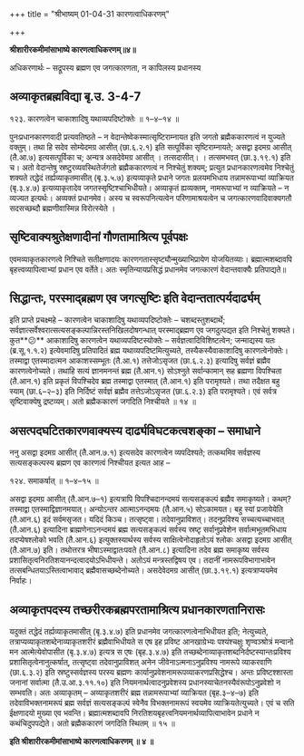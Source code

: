 +++
title = "श्रीभाष्यम् 01-04-31 कारणत्वाधिकरणम्"

+++


**श्रीशारीरकमीमांसाभाष्ये कारणत्वाधिकरणम्॥४॥**

अधिकरणार्थः – सद्रूपस्य ब्रह्मण एव जगत्कारणता, न कापिलस्य प्रधानस्य

## अव्याकृतब्रह्मविद्या बृ.उ. 3-4-7

१२३. कारणत्वेन चाकाशादिषु यथाव्यपदिष्टोक्तेः ॥ १–४–१४ ॥

पुनःप्रधानकारणवादी प्रत्यवतिष्ठते – न वेदान्तेष्वेकस्मात्सृष्टिराम्नायत इति जगतो ब्रह्मैककारणत्वं न युज्यते वक्तुम्। तथा हि सदेव सोम्येदमग्र आसीत् (छा.६.२.१) इति सत्पूर्विका सृष्टिराम्नायते; असद्वा इदमग्र आसीत् (तै.आ.७) इत्यसत्पूर्विका च; अन्यत्र असदेवेमग्र आसीत् । तत्सदासीत्। । तत्समभवत् (छा.३.१९.१) इति च। अतो वेदान्तेषु स्रष्टुरव्यवस्थितेर्जगतो ब्रह्मैककारणत्वं न निश्चेतुं शक्यम्; प्रत्युत प्रधानकारणत्वमेव निश्चेतुं शक्यते तद्धेदं तर्ह्यव्याकृतमासीत् (बृ.३.५.७) इत्यव्याकृते प्रधाने जगतः प्रलयमभिधाय तन्नामरूपाभ्यां व्याक्रियत (बृ.३.४.७) इत्यव्याकृतादेव जगतस्सृष्टिश्चाभिधीयते। अव्याकृतं ह्यव्यक्तम्, नामरूपाभ्यां न व्याक्रियते – न व्यज्यत इत्यर्थः। अव्यक्तं प्रधानमेव। अस्य च स्वरूपनित्यत्वेन परिणामाश्रयत्वेन च जगत्कारणवादिवाक्यगतौ सदसच्छब्दौ ब्रह्मणीवास्मिन्न विरोत्स्येते ।

## सृष्टिवाक्यश्रुतेक्षणादीनां गौणतामाश्रित्य पूर्वपक्षः

एवमव्याकृतकारणत्वे निश्चिते सतीक्षणादयः कारणगतास्सृष्ट्यौन्मुख्याभिप्रायेण योजयितव्याः। ब्रह्मात्मशब्दावपि बृहत्त्वव्यापित्वाभ्यां प्रधान एव वर्तेते। अतः स्मृतिन्यायप्रसिद्धं प्रधानमेव जगत्कारणं वेदान्तवाक्यैः प्रतिपाद्यते॥

## सिद्धान्तः, परस्माद्ब्रह्मण एव जगत्सृष्टिः इति वेदान्ततात्पर्यदार्ढ्यम्

इति प्राप्ते प्रचक्ष्महे – कारणत्वेन चाकाशादिषु यथाव्यपदिष्टोक्तेः – चशब्दस्तुशब्दार्थे; सर्वज्ञात्सर्वेश्वरात्सत्यसङ्कल्पान्निरस्तनिखिलदोषगन्धात् परस्माद्ब्रह्मण एव जगदुत्पद्यत इति निश्चेतुं शक्यते। कुत**😕** आकाशादिषु कारणत्वेन यथाव्यपदिष्टस्योक्तेः – सर्वज्ञत्वादिविशिष्टत्वेन; जन्माद्यस्य यतः (ब्र.सू.१.१.२) इत्येवमादिषु प्रतिपादितं ब्रह्म यथाव्यपदिष्टमित्युच्यते, तस्यैकस्यैवाकाशादिषु कारणत्वेनोक्तेः। तस्माद्वा एतस्मादात्मन आकाशस्सम्भूतः (तै.आ.१) तत्तेजोऽसृजत (छा.६.२.३) इत्यादिषु सर्वज्ञं ब्रह्मैव कारणत्वेनोच्यते। तथाहि सत्यं ज्ञानमनन्तं ब्रह्म (तै.आन.१) सोऽश्नुते सर्वान्कामान् सह ब्रह्मणा विपश्चिता (तै.आन.१) इति प्रकृतं विपश्चिदेव ब्रह्म तस्माद्वा एतस्मात् (तै.आन.१) इति परामृश्यते। तथा तदैक्षत बहु स्याम् (छा.६–२–३) इति निर्दिष्टं सर्वज्ञं ब्रह्मैव तत्तेऽजोऽसृजत (छा.६.२.३) इति परामृश्यते। एवं सर्वत्र सृष्टिवाक्येषु द्रष्टव्यम्। अतो ब्रह्मैककारणं जगदिति निश्चीयते ॥ १४ ॥

## असत्पदघटितकारणवाक्यस्य दार्ढ्यविघटकत्वशङ्का – समाधाने

ननु असद्वा इदमग्र आसीत् (तै.आन.७.१) इत्यसदेव कारणत्वेन व्यपदिश्यते; तत्कथमिव सर्वज्ञस्य सत्यसङ्कल्पस्य ब्रह्मण एव कारणत्वं निश्चीयत इत्यत आह –

१२४. समाकर्षात् ॥ १–४–१५ ॥

असद्वा इदमग्र आसीत् (तै.आन.७–१) इत्यत्रापि विपश्चिदानन्दमयं सत्यसङ्कल्पं ब्रह्मैव समाकृष्यते। कथम्? तस्माद्वा एतस्माद्विज्ञानमयात्। अन्योऽन्तर आत्माऽनन्दमयः (तै.आन.५) सोऽकामयत। बहु स्यां प्रजायेयेति (तै.आन.६) इदं सर्वमसृजत। यदिदं किञ्च। तत्सृष्ट्वा। तदेवानुप्राविशत्। तदनुप्रविश्य सच्चत्यच्चाभवत् (तै.आन.६) इत्यादिना ब्राह्मणेनाऽनन्दमयं ब्रह्म सत्यसङ्कल्पं सर्वस्य स्रष्टृ सर्वानुप्रवेशेन सर्वात्मभूतमभिधाय तदप्येषश्लोको भवति (तै.आन.६) इत्युक्तस्यार्थस्य सर्वस्य साक्षित्वेनोदाहृतोऽयं श्लोकः असद्वा इदमग्र आसीत् (तै.आन.७) इति। तथोत्तरत्र भीषाऽस्माद्वातःपवते (तै.आन.८) इत्यादिना तदेव ब्रह्म समाकृष्य सर्वस्य प्रशासितृत्वनिरतिशयानन्दत्वादयोऽभिधीयन्ते। अतोऽयं मन्त्रस्तद्विषय एव। तदानीं नामरूपविभागाभावेन तत्सबन्धितयाऽस्तित्वाभावाद् ब्रह्मैवासच्छब्देनोच्यते। असदेवेदमग्र आसीत् (छा.३.१९.१) इत्यत्राप्ययमेव निर्वाहः।

## अव्याकृतपदस्य तच्छरीरकब्रह्मपरतामाश्रित्य प्रधानकारणतानिरासः

यदुक्तं तद्धेदं तर्ह्यव्याकृतमासीत् (बृ.३.४.७) इति प्रधानमेव जगत्कारणत्वेनाभिधीयत इति; नेत्युच्यते, तत्राप्यव्याकृतशब्देनाव्याकृतशरीरं ब्रह्मैवाभिधीयते स एष इह प्रविष्ट आनखाग्रेभ्यः पश्यंश्चक्षुः शृण्वञ्श्रोत्रं मन्वानो मन आत्मेत्येवोपासीत (बृ.३.४.७) इत्यत्र स एषः (बृह.३.४.७) इति तच्छब्देनाव्याकृतशब्दनिर्दष्टस्यान्तःप्रविश्य प्रशासितृत्वेनानुत्कर्षात्, तत्सृष्ट्वा तदेवानुप्राविशत् अनेन जीवेनाऽत्मनाऽनुप्रविश्य नामरूपे व्याकरवाणि (छा.६.३.२) इति स्रष्टुस्सर्वज्ञस्य परस्य ब्रह्मणः कार्यानुप्रवेशनामरूपव्याकरणप्रसिद्धेश्च। अन्तः प्रविष्टश्शास्ता जनानां सर्वात्मा (तै.उ.आ.३.११.१०) इति नियमनार्थत्वादनुप्रवेशस्य प्रधानस्याचेतनस्यैवंरूपोऽनुप्रवेशो न सम्भवति। अतः अव्याकृतम् – अव्याकृतशरीरं ब्रह्म तन्नामरूपाभ्यां व्याक्रियत (बृह.३–४–७) इति तदेवाविभक्तनामरूपं ब्रह्म सर्वज्ञं सत्यसङ्कल्पं स्वेनैव विभक्तनामरूपं स्वयमेव व्याक्रियतेत्युच्यते। एवं च सति ईक्षणादयो मुख्या एव भवन्ति। ब्रह्मात्मशब्दावपि निरतिशयबृहत्त्वनियमनार्थव्यापित्वाभावेन प्रधाने न कथंचिदुपपद्येते। अतो ब्रह्मैककारणं जगदिति स्थितम् ॥ १५ ॥

**इति श्रीशारीरकमीमांसाभाष्ये कारणत्वाधिकरणम् ॥ ४ ॥**




